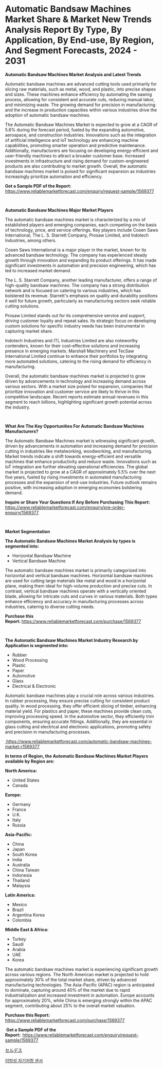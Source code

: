 <p><h1>Automatic Bandsaw Machines Market Share & Market New Trends Analysis Report By Type, By Application, By End-use, By Region, And Segment Forecasts, 2024 - 2031</h1></p><p><strong>Automatic Bandsaw Machines Market Analysis and Latest Trends</strong></p>
<p><p>Automatic bandsaw machines are advanced cutting tools used primarily for slicing raw materials, such as metal, wood, and plastic, into precise shapes and sizes. These machines enhance efficiency by automating the sawing process, allowing for consistent and accurate cuts, reducing manual labor, and minimizing waste. The growing demand for precision in manufacturing and the increase in production capacities within various industries drive the adoption of automatic bandsaw machines.</p><p>The Automatic Bandsaw Machines Market is expected to grow at a CAGR of 5.6% during the forecast period, fueled by the expanding automotive, aerospace, and construction industries. Innovations such as the integration of artificial intelligence and IoT technology are enhancing machine capabilities, promoting smarter operation and predictive maintenance. Additionally, manufacturers are focusing on developing energy-efficient and user-friendly machines to attract a broader customer base. Increased investments in infrastructure and rising demand for custom-engineered products are also contributing to market growth. Overall, the automatic bandsaw machines market is poised for significant expansion as industries increasingly prioritize automation and efficiency.</p></p>
<p><strong>Get a Sample PDF of the Report:&nbsp;</strong> <a href="https://www.reliablemarketforecast.com/enquiry/request-sample/1569377?utm_campaign=1840&utm_medium=2&utm_source=Github&utm_content=ia&utm_term=29122024&utm_id=automatic-bandsaw-machines">https://www.reliablemarketforecast.com/enquiry/request-sample/1569377</a></p>
<p>&nbsp;</p>
<p><strong>Automatic Bandsaw Machines Major Market Players</strong></p>
<p><p>The automatic bandsaw machines market is characterized by a mix of established players and emerging companies, each competing on the basis of technology, price, and service offerings. Key players include Cosen Saws International, The L. S. Starrett Company, Prosaw Limited, and Indotech Industries, among others.</p><p>Cosen Saws International is a major player in the market, known for its advanced bandsaw technology. The company has experienced steady growth through innovation and expanding its product offerings. It has made significant investments in automation and precision engineering, which has led to increased market demand.</p><p>The L. S. Starrett Company, another leading manufacturer, offers a range of high-quality bandsaw machines. The company has a strong distribution network and is focused on catering to various industries, which has bolstered its revenue. Starrett's emphasis on quality and durability positions it well for future growth, particularly as manufacturing sectors seek reliable cutting solutions.</p><p>Prosaw Limited stands out for its comprehensive service and support, driving customer loyalty and repeat sales. Its strategic focus on developing custom solutions for specific industry needs has been instrumental in capturing market share.</p><p>Indotech Industries and ITL Industries Limited are also noteworthy contenders, known for their cost-effective solutions and increasing presence in emerging markets. Marshall Machinery and TecSaw International Limited continue to enhance their portfolios by integrating more automated solutions, catering to the rising demand for efficiency in manufacturing.</p><p>Overall, the automatic bandsaw machines market is projected to grow driven by advancements in technology and increasing demand across various sectors. With a market size poised for expansion, companies that prioritize innovation and customer service are likely to thrive in this competitive landscape. Recent reports estimate annual revenues in this segment to reach billions, highlighting significant growth potential across the industry.</p></p>
<p>&nbsp;</p>
<p><strong>What Are The Key Opportunities For Automatic Bandsaw Machines Manufacturers?</strong></p>
<p><p>The Automatic Bandsaw Machines market is witnessing significant growth, driven by advancements in automation and increasing demand for precision cutting in industries like metalworking, woodworking, and manufacturing. Market trends indicate a shift towards energy-efficient and versatile machines that enhance productivity and reduce waste. Innovations such as IoT integration are further elevating operational efficiencies. The global market is projected to grow at a CAGR of approximately 5.5% over the next five years, fueled by rising investments in automated manufacturing processes and the expansion of end-use industries. Future outlook remains positive, with increasing adoption in emerging economies bolstering demand.</p></p>
<p><strong>Inquire or Share Your Questions If Any Before Purchasing This Report:</strong> <a href="https://www.reliablemarketforecast.com/enquiry/pre-order-enquiry/1569377?utm_campaign=1840&utm_medium=2&utm_source=Github&utm_content=ia&utm_term=29122024&utm_id=automatic-bandsaw-machines">https://www.reliablemarketforecast.com/enquiry/pre-order-enquiry/1569377</a></p>
<p>&nbsp;</p>
<p><strong>Market Segmentation</strong></p>
<p><strong>The Automatic Bandsaw Machines Market Analysis by types is segmented into:</strong></p>
<p><ul><li>Horizontal Bandsaw Machine</li><li>Vertical Bandsaw Machine</li></ul></p>
<p><p>The automatic bandsaw machines market is primarily categorized into horizontal and vertical bandsaw machines. Horizontal bandsaw machines are used for cutting large materials like metal and wood in a horizontal plane, making them ideal for high-volume production and precise cuts. In contrast, vertical bandsaw machines operate with a vertically oriented blade, allowing for intricate cuts and curves in various materials. Both types enhance efficiency and accuracy in manufacturing processes across industries, catering to diverse cutting needs.</p></p>
<p><strong>Purchase this Report:&nbsp;</strong><a href="https://www.reliablemarketforecast.com/purchase/1569377?utm_campaign=1840&utm_medium=2&utm_source=Github&utm_content=ia&utm_term=29122024&utm_id=automatic-bandsaw-machines">https://www.reliablemarketforecast.com/purchase/1569377</a></p>
<p>&nbsp;</p>
<p><strong>The Automatic Bandsaw Machines Market Industry Research by Application is segmented into:</strong></p>
<p><ul><li>Rubber</li><li>Wood Processing</li><li>Plastic</li><li>Paper</li><li>Automotive</li><li>Glass</li><li>Electrical & Electronic</li></ul></p>
<p><p>Automatic bandsaw machines play a crucial role across various industries. In rubber processing, they ensure precise cutting for consistent product quality. In wood processing, they offer efficient slicing of timber, enhancing material yield. For plastics and paper, these machines provide clean cuts, improving processing speed. In the automotive sector, they efficiently trim components, ensuring accurate fittings. Additionally, they are essential in glass cutting and electrical and electronic applications, promoting safety and precision in manufacturing processes.</p></p>
<p><a href="https://www.reliablemarketforecast.com/automatic-bandsaw-machines-market-r1569377?utm_campaign=1840&utm_medium=2&utm_source=Github&utm_content=ia&utm_term=29122024&utm_id=automatic-bandsaw-machines">&nbsp;https://www.reliablemarketforecast.com/automatic-bandsaw-machines-market-r1569377</a></p>
<p><strong>In terms of Region, the Automatic Bandsaw Machines Market Players available by Region are:</strong></p>
<p>
    <p> <strong> North America: </strong>
        <ul>
            <li>United States</li>
            <li>Canada</li>
        </ul>
        </p> 
    <p> <strong> Europe: </strong>
        <ul>
            <li>Germany</li>
            <li>France</li>
            <li>U.K.</li>
            <li>Italy</li>
            <li>Russia</li>
        </ul>
        </p> 
    <p> <strong> Asia-Pacific: </strong>
        <ul>
            <li>China</li>
            <li>Japan</li>
            <li>South Korea</li>
            <li>India</li>
            <li>Australia</li>
            <li>China Taiwan</li>
            <li>Indonesia</li>
            <li>Thailand</li>
            <li>Malaysia</li>
        </ul>
        </p> 
    <p> <strong> Latin America: </strong>
        <ul>
            <li>Mexico</li>
            <li>Brazil</li>
            <li>Argentina Korea</li>
            <li>Colombia</li>
        </ul>
        </p> 
    <p> <strong> Middle East & Africa: </strong>
        <ul>
            <li>Turkey</li>
            <li>Saudi</li>
            <li>Arabia</li>
            <li>UAE</li>
            <li>Korea</li>
        </ul>
    </p>
    </p>
<p><p>The automatic bandsaw machines market is experiencing significant growth across various regions. The North American market is projected to hold approximately 30% of the total market share, driven by advanced manufacturing technologies. The Asia-Pacific (APAC) region is anticipated to dominate, capturing around 40% of the market due to rapid industrialization and increased investment in automation. Europe accounts for approximately 20%, while China is emerging strongly within the APAC segment, contributing about 25% to the overall market valuation.</p></p>
<p><strong>Purchase this Report: </strong><a href="https://www.reliablemarketforecast.com/purchase/1569377?utm_campaign=1840&utm_medium=2&utm_source=Github&utm_content=ia&utm_term=29122024&utm_id=automatic-bandsaw-machines">https://www.reliablemarketforecast.com/purchase/1569377</a></p>
<p>&nbsp;<strong>Get a Sample PDF of the Report:&nbsp;&nbsp;</strong><a href="https://www.reliablemarketforecast.com/enquiry/request-sample/1569377?utm_campaign=1840&utm_medium=2&utm_source=Github&utm_content=ia&utm_term=29122024&utm_id=automatic-bandsaw-machines">https://www.reliablemarketforecast.com/enquiry/request-sample/1569377</a></p>
<p><strong></strong></p>
<p><p><a href="https://github.com/mohamedbakry57/Market-Research-Report-List-6/blob/main/930604029051.md?utm_campaign=1840&utm_medium=2&utm_source=Github&utm_content=ia&utm_term=29122024&utm_id=automatic-bandsaw-machines">セルデス</a></p><p><a href="https://github.com/laholand/Market-Research-Report-List-6/blob/main/785704529246.md?utm_campaign=1840&utm_medium=2&utm_source=Github&utm_content=ia&utm_term=29122024&utm_id=automatic-bandsaw-machines">이방성 자기저항 센서</a></p></p>